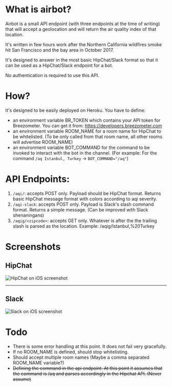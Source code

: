 # What is airbot?
Airbot is a small API endpoint (with three endpoints at the time of writing) that will accept a geolocation and will return the air quality index of that location.

It's written in few hours work after the Northern California wildfires smoke hit San Francisco and the bay area in October 2017. 

It's designed to answer in the most basic HipChat/Slack format so that it can be used as a HipChat/Slack endpoint for a bot.

No authentication is required to use this API.

# How?

It's designed to be easily deployed on Heroku. You have to define:
- an environment variable BR_TOKEN which contains your API token for Breezometer. You can get it from: https://developers.breezometer.com
- an environment variable ROOM_NAME for a room name for HipChat to be whitelisted. (To be only called from that room name, all other rooms will advertise ROOM_NAME)
- an environment variable BOT_COMMAND for the command to be invoked to interact with the bot in the channel. (For example: For the command `/aq Istanbul, Turkey` -> `BOT_COMMAND="/aq"`)

# API Endpoints:
1. `/aqi/`: accepts POST only. Payload should be HipChat format. Returns basic HipChat message format with colors according to aqi severity.
2. `/aqi-slack`: accepts POST only. Payload is Slack's slash command format. Returns a simple message. (Can be improved with Slack shenaningans)
3. `/aqig/<zipcode>`: accepts GET only. Whatever is after the the trailing slash is parsed as the location. Example: /aqig/Istanbul,%20Turkey

# Screenshots

## HipChat
![HipChat on iOS screenshot](https://i.imgur.com/Mu675gP.jpg "HipChat on iOS screenshot")

---

## Slack
![Slack on iOS screenshot](https://i.imgur.com/PaXsvYW.jpg "Slack on iOS screenshot")

# Todo

- There is some error handling at this point. It does not fail very gracefully. 
- If no ROOM_NAME is defined, should stop whitelisting.
- Should accept multiple room names (Maybe a comma separated ROOM_NAME variable?)
- ~~Defining the command in the api endpoint. At this point it assumes that the command is /aq and parses accordingly in the Hipchat API. (Never assume)~~